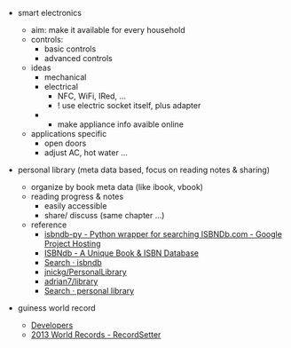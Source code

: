 *   smart electronics
    *   aim: make it available for every household
    *   controls:
        *   basic controls
        *   advanced controls
    *   ideas
        *   mechanical
        *   electrical
            *   NFC, WiFi, IRed, ...
            *   ! use electric socket itself, plus adapter
        * * make appliance info avaible online
    *   applications specific
        *   open doors
        *   adjust AC, hot water ...

*   personal library (meta data based, focus on reading notes & sharing)
    *   organize by book meta data (like ibook, vbook)
    *   reading progress & notes
        *   easily accessible
        *   share/ discuss (same chapter ...)
    *   reference
        * [isbndb-py - Python wrapper for searching ISBNDb.com - Google Project Hosting](https://code.google.com/p/isbndb-py/)
        * [ISBNdb - A Unique Book & ISBN Database](http://isbndb.com/)
        * [Search · isbndb](https://github.com/search?q=isbndb&type=Repositories&ref=searchresults)
        * [jnickg/PersonalLibrary](https://github.com/jnickg/PersonalLibrary)
        * [adrian7/library](https://github.com/adrian7/library)
        * [Search · personal library](https://github.com/search?q=personal+library&ref=cmdform)


*   guiness world record
    *   [Developers](http://recordsetter.com/developers#restapi)
    *   [2013 World Records - RecordSetter](http://recordsetter.com/)

